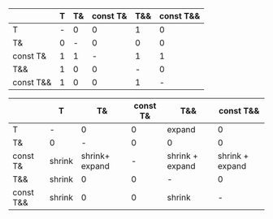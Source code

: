 |           | T    | T&   | const T& | T&&  | const T&& |
| --------- | ---- | ---- | -------- | ---- | --------- |
| T         | -    | 0 | 0     | 1 | 0      |
| T&        | 0 | -    | 0     | 0 | 0      |
| const T&  | 1 | 1 | -        | 1 | 1      |
| T&&       | 1 | 0 | 0     | -    | 0      |
| const T&& | 1 | 0 | 0     | 1 | -         |

|           | T      | T&             | const T& | T&&             | const T&&       |
| --------- | ------ | -------------- | -------- | --------------- | --------------- |
| T         | -      | 0           | 0     | expand          | 0            |
| T&        | 0   | -              | 0     | 0            | 0            |
| const T&  | shrink | shrink+ expand | -        | shrink + expand | shrink + expand |
| T&&       | shrink | 0           | 0     | -               | 0            |
| const T&& | shrink | 0           | 0     | shrink          | -               |

